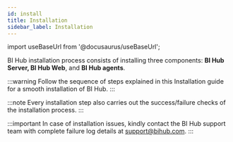 ```yaml
---
id: install
title: Installation
sidebar_label: Installation
---
```


import useBaseUrl from '@docusaurus/useBaseUrl';

BI Hub installation process consists of installing three components: **BI Hub Server, BI Hub Web**, and **BI Hub agents**.

:::warning
Follow the sequence of steps explained in this Installation guide for a smooth installation of BI Hub.
:::

:::note
Every installation step also carries out the success/failure checks of the installation process.
:::

:::important
In case of installation issues, kindly contact the BI Hub support team with complete failure log details at support@bihub.com.
:::
